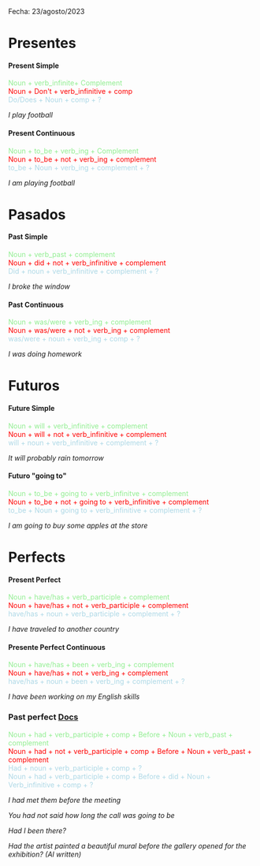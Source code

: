 Fecha: 23/agosto/2023

# Presentes
#### Present Simple
<div style="color:lightgreen"> Noun + verb_infinite+ Complement </div>
<div style="color:red">  Noun + Don't + verb_infinitive + comp </div>
<div style="color:lightblue"> Do/Does + Noun + comp + ? </div>

*I play football*

#### Present Continuous
<div style="color:lightgreen"> Noun + to_be + verb_ing + Complement </div>
<div style="color:red">  Noun + to_be + not + verb_ing + complement </div>
<div style="color:lightblue"> to_be + Noun + verb_ing + complement + ? </div>

*I am playing football*


# Pasados
#### Past Simple
<div style="color:lightgreen"> Noun + verb_past + complement </div>
<div style="color:red"> Noun + did + not + verb_infinitive + complement </div>
<div style="color:lightblue"> Did + noun + verb_infinitive + complement + ? </div>

*I broke the window*

#### Past Continuous
<div style="color:lightgreen"> Noun + was/were + verb_ing + complement </div>
<div style="color:red">  Noun + was/were + not + verb_ing + complement </div>
<div style="color:lightblue"> was/were +  noun +  verb_ing + comp + ? </div>

*I was doing homework*

# Futuros
#### Future Simple
<div style="color:lightgreen"> Noun + will + verb_infinitive + complement </div>
<div style="color:red">  Noun + will + not + verb_infinitive + complement </div>
<div style="color:lightblue"> will + noun + verb_infinitive + complement + ?</div>

*It will probably rain tomorrow*

#### Futuro "going to"
<div style="color:lightgreen"> Noun + to_be + going to + verb_infinitve + complement </div>
<div style="color:red">  Noun + to_be + not + going to + verb_infinitive + complement </div>
<div style="color:lightblue">to_be + Noun + going to + verb_infinitive + complement + ? </div>

*I am going to buy some apples at the store*

# Perfects
#### Present Perfect
<div style="color:lightgreen"> Noun + have/has + verb_participle + complement </div>
<div style="color:red">  Noun + have/has + not + verb_participle + complement </div>
<div style="color:lightblue"> have/has + noun + verb_participle + complement + ? </div>

*I have traveled to another country*

#### Presente Perfect Continuous
<div style="color:lightgreen"> Noun + have/has + been + verb_ing + complement </div>
<div style="color:red">  Noun + have/has + not + verb_ing + complement </div>
<div style="color:lightblue"> have/has + noun + been + verb_ing + complement + ? </div>

*I have been working on my English skills*

### Past perfect [Docs](https://www.britishcouncil.org.mx/blog/past-perfect)
<div style="color:lightgreen"> Noun + had + verb_participle + comp + Before + Noun + verb_past + complement</div>
<div style="color:red">  Noun + had + not + verb_participle + comp + Before + Noun + verb_past + complement </div>
<div style="color:lightblue"> Had + noun + verb_participle + comp + ? </div>
<div style="color:lightblue"> Noun + had + verb_participle + comp + Before + did + Noun + Verb_infinitive + comp + ? </div>

*I had met them before the meeting*

*You had not said how long the call was going to be*

*Had I been there?*

*Had the artist painted a beautiful mural before the gallery opened for the exhibition? (AI written)*